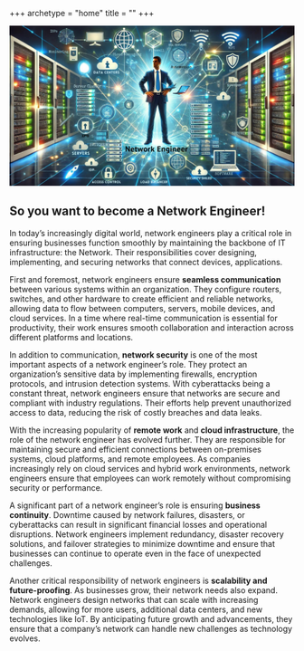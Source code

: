 +++
archetype = "home"
title = ""
+++

![alt text](../assets/images/The_network_engineer.png)


## So you want to become a Network Engineer!

In today’s increasingly digital world, network engineers play a critical role in ensuring businesses function smoothly by maintaining the backbone of IT infrastructure: the Network. Their responsibilities cover designing, implementing, and securing networks that connect devices, applications. 

First and foremost, network engineers ensure **seamless communication** between various systems within an organization. They configure routers, switches, and other hardware to create efficient and reliable networks, allowing data to flow between computers, servers, mobile devices, and cloud services. In a time where real-time communication is essential for productivity, their work ensures smooth collaboration and interaction across different platforms and locations.

In addition to communication, **network security** is one of the most important aspects of a network engineer’s role. They protect an organization’s sensitive data by implementing firewalls, encryption protocols, and intrusion detection systems. With cyberattacks being a constant threat, network engineers ensure that networks are secure and compliant with industry regulations. Their efforts help prevent unauthorized access to data, reducing the risk of costly breaches and data leaks.

With the increasing popularity of **remote work** and **cloud infrastructure**, the role of the network engineer has evolved further. They are responsible for maintaining secure and efficient connections between on-premises systems, cloud platforms, and remote employees. As companies increasingly rely on cloud services and hybrid work environments, network engineers ensure that employees can work remotely without compromising security or performance.

A significant part of a network engineer’s role is ensuring **business continuity**. Downtime caused by network failures, disasters, or cyberattacks can result in significant financial losses and operational disruptions. Network engineers implement redundancy, disaster recovery solutions, and failover strategies to minimize downtime and ensure that businesses can continue to operate even in the face of unexpected challenges.

Another critical responsibility of network engineers is **scalability and future-proofing**. As businesses grow, their network needs also expand. Network engineers design networks that can scale with increasing demands, allowing for more users, additional data centers, and new technologies like IoT. By anticipating future growth and advancements, they ensure that a company’s network can handle new challenges as technology evolves.